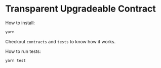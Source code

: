 # Transparent Upgradeable Contract

How to install:

```bash
yarn
```

Checkout `contracts` and `tests` to know how it works.

How to run tests:
```bash
yarn test
```